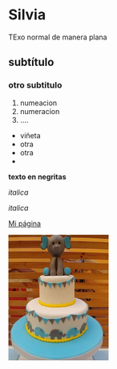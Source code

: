 # Silvia
TExo normal de manera plana
## subtítulo
### otro subtitulo
1. numeacion
2. numeracion
3. ....

- viñeta
- otra
- otra
- 

__texto en negritas__

*italica*

_italica_

[Mi página](https://ladydicakes.herokuapp.com/)

![Logo de la compañia](./src/products/10.png)